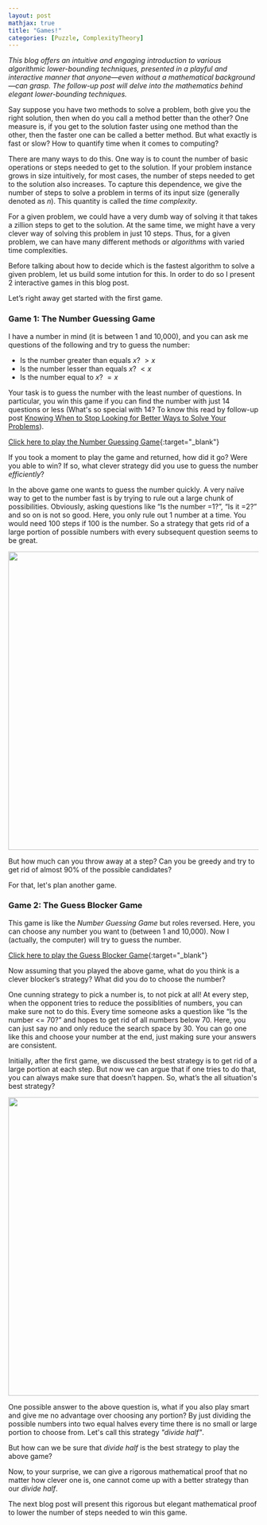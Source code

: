```yaml
---
layout: post
mathjax: true
title: "Games!"
categories: [Puzzle, ComplexityTheory]
---
```


*This blog offers an intuitive and engaging introduction to various algorithmic lower-bounding techniques, presented in a playful and interactive manner that anyone—even without a mathematical background—can grasp. The follow-up post will delve into the mathematics behind elegant lower-bounding techniques.*

Say suppose you have two methods to solve a problem, both give you the right solution, then when do you call a method better than the other? One measure is, if you get to the solution faster using one method than the other, then the faster one can be called a better method. But what exactly is fast or slow? How to quantify time when it comes to computing? 

There are many ways to do this. One way is to count the number of basic operations or steps needed to get to the solution. If your problem instance grows in size intuitively, for most cases, the number of steps needed to get to the solution also increases. To capture this dependence, we give the number of steps to solve a problem in terms of its input size (generally denoted as $n$). This quantity is called the <i>time complexity</i>.
    
For a given problem, we could have a very dumb way of solving it that takes a zillion steps to get to the solution. At the same time, we might have a very clever way of solving this problem in just 10 steps. Thus, for a given problem, we can have many different methods or <i>algorithms</i> with varied time complexities. 

Before talking about how to decide which is the fastest algorithm to solve a given problem, let us build some intution for this. In order to do so I present 2 interactive games in this blog post. 

Let’s right away get started with the first game. 

### Game 1: The Number Guessing Game

I have a number in mind (it is between 1 and 10,000), and you can ask me questions of the following and try to guess the number:
-	Is the number greater than equals $x$? $>x$
-	Is the number lesser than equals $x$? $<x$
-	Is the number equal to $x$? $=x$

Your task is to guess the number with the least number of questions. In particular, you win this game if you can find the number with just 14 questions or less (What's so special with 14? To know this read by follow-up post [Knowing When to Stop Looking for Better Ways to Solve Your Problems](https://o-qcblog.github.io/note/complexitytheory/Knowing-When-To-Stop-Looking-For-Better-Ways-To-Solve-Your-Problems/)).

[Click here to play the Number Guessing Game](https://o-qcblog.github.io/Number-Guessing-Game/){:target="_blank"}

If you took a moment to play the game and returned, how did it go? Were you able to win? If so, what clever strategy did you use to guess the number *efficiently*?

In the above game one wants to guess the number quickly. A very naïve way to get to the number fast is by trying to rule out a large chunk of possibilities. Obviously, asking questions like “Is the number =1?”, “Is it =2?” and so on is not so good. Here, you only rule out 1 number at a time. You would need 100 steps if 100 is the number. So a strategy that gets rid of a large portion of possible numbers with every subsequent question seems to be great.

<div class="image-container">
  <img src="{{ site.baseurl}}/images/Post8/P8_1.png" alt="" width="600" class="zoom-image">
</div>

But how much can you throw away at a step? Can you be greedy and try to get rid of almost 90% of the possible candidates?

For that, let's plan another game. 

### Game 2: The Guess Blocker Game

This game is like the *Number Guessing Game* but roles reversed. Here, you can choose any number you want to (between 1 and 10,000). Now I (actually, the computer) will try to guess the number.

[Click here to play the Guess Blocker Game](https://o-qcblog.github.io/Guess-Blocker-Game/){:target="_blank"}

Now assuming that you played the above game, what do you think is a clever blocker’s strategy? What did you do to choose the number? 

One cunning strategy to pick a number is, to not pick at all! At every step, when the opponent tries to reduce the possiblities of numbers, you can make sure not to do this. Every time someone asks a question like “Is the number <= 70?” and hopes to get rid of all numbers below 70. Here, you can just say no and only reduce the search space by 30. You can go one like this and choose your number at the end, just making sure your answers are consistent.

Initially, after the first game, we discussed the best strategy is to get rid of a large portion at each step. But now we can argue that if one tries to do that, you can always make sure that doesn’t happen. So, what’s the all situation's best strategy? 

<div class="image-container">
  <img src="{{ site.baseurl}}/images/Post8/P8_2.png" alt="" width="600" class="zoom-image">
</div>

One possible answer to the above question is, what if you also play smart and give me no advantage over choosing any portion? By just dividing the possible numbers into two equal halves every time there is no small or large portion to choose from. Let's call this strategy *"divide half"*.

But how can we be sure that *divide half* is the best strategy to play the above game?

Now, to your surprise, we can give a rigorous mathematical proof that no matter how clever one is, one cannot come up with a better strategy than our *divide half*.

The next blog post will present this rigorous but elegant mathematical proof to lower the number of steps needed to win this game.

<html>
  <head>
    <title>Knowing When to Stop Looking for Better Ways to Solve Your Problems</title>
    <script type="application/ld+json">
    {
      "@context": "https://schema.org",
      "@type": "BlogPosting",
      "headline": "Knowing When to Stop Looking for Better Ways to Solve Your Problems",
      "image": [
        "{{ site.baseurl}}/images/Post2/P2_1.png"
       ],
      "datePublished": "2024-12-30T08:00:00+05:30",
      "dateModified": "2024-12-30T08:00:00+05:30",
      "author": [{
          "@type": "Person",
          "name": "Padmapriya S",
          "url": "https://o-qcblog.github.io/about/"
        }]
    }
    </script>
  </head>
  <body>
  </body>
</html>

